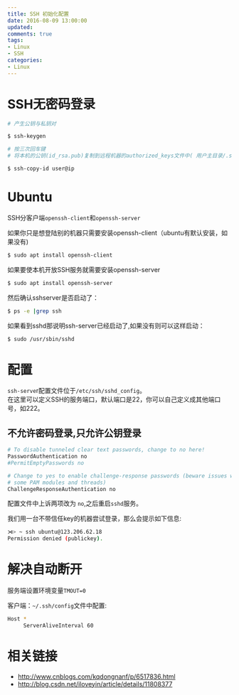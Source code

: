 ```yaml
---
title: SSH 初始化配置
date: 2016-08-09 13:00:00
updated:
comments: true
tags:
- Linux
- SSH
categories:
- Linux
---
```


# SSH无密码登录

```bash
# 产生公钥与私钥对

$ ssh-keygen

# 按三次回车键
# 将本机的公钥(id_rsa.pub)复制到远程机器的authorized_keys文件中( 用户主目录/.ssh/authorized_keys)

$ ssh-copy-id user@ip
```

<!--more-->

# Ubuntu

SSH分客户端`openssh-client`和`openssh-server`

如果你只是想登陆别的机器只需要安装openssh-client（ubuntu有默认安装，如果没有)

```bash
$ sudo apt install openssh-client
```

如果要使本机开放SSH服务就需要安装openssh-server

```bash
$ sudo apt install openssh-server
```

然后确认sshserver是否启动了：

```bash
$ ps -e |grep ssh
```

如果看到sshd那说明ssh-server已经启动了,如果没有则可以这样启动：

```bash
$ sudo /usr/sbin/sshd
```

# 配置

`ssh-serve`r配置文件位于`/etc/ssh/sshd_config`。  
在这里可以定义SSH的服务端口，默认端口是22，你可以自己定义成其他端口号，如222。

## 不允许密码登录,只允许公钥登录

```bash
# To disable tunneled clear text passwords, change to no here!
PasswordAuthentication no
#PermitEmptyPasswords no

# Change to yes to enable challenge-response passwords (beware issues with
# some PAM modules and threads)
ChallengeResponseAuthentication no
```

配置文件中上诉两项改为 `no`,之后重启`sshd`服务。

我们用一台不带信任key的机器尝试登录，那么会提示如下信息:
```bash
⋊> ~ ssh ubuntu@123.206.62.18
Permission denied (publickey).
```

# 解决自动断开

服务端设置环境变量`TMOUT=0`

客户端：`~/.ssh/config`文件中配置:

```bash
Host *
     ServerAliveInterval 60
```

# 相关链接

* http://www.cnblogs.com/kqdongnanf/p/6517836.html
* http://blog.csdn.net/iloveyin/article/details/11808377
